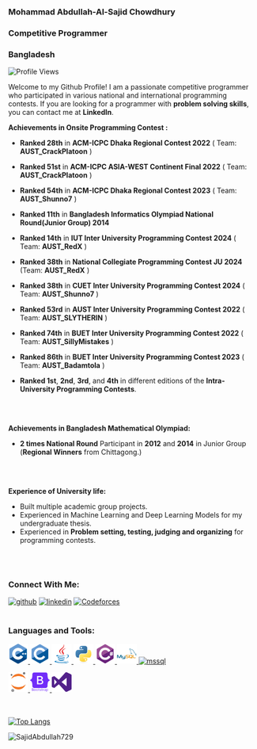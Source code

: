### Mohammad Abdullah-Al-Sajid Chowdhury 
### Competitive Programmer
### Bangladesh
![Profile Views](https://komarev.com/ghpvc/?username=SajidAbdullah729&color=orange)




Welcome to my Github Profile!
I am a passionate competitive programmer who participated in various national and international programming contests. If you are looking for a programmer with **problem solving skills**, you can contact me at **LinkedIn**.  

**Achievements in Onsite Programming Contest :**


* **Ranked 28th** in **ACM-ICPC Dhaka Regional Contest 2022** ( Team: **AUST_CrackPlatoon** )  
* **Ranked 51st** in **ACM-ICPC ASIA-WEST Continent Final 2022** ( Team: **AUST_CrackPlatoon** )    
* **Ranked 54th**  in **ACM-ICPC Dhaka Regional Contest 2023** ( Team: **AUST_Shunno7** )      
* **Ranked 11th** in **Bangladesh Informatics Olympiad National Round(Junior Group) 2014**   

* **Ranked 14th** in **IUT Inter University Programming Contest 2024** ( Team: **AUST_RedX** )  
* **Ranked 38th** in **National Collegiate Programming Contest JU 2024** (Team: **AUST_RedX** )   
* **Ranked 38th** in **CUET Inter University Programming Contest 2024** ( Team: **AUST_Shunno7** )  
* **Ranked 53rd** in **AUST Inter University Programming Contest 2022** ( Team: **AUST_SLYTHERIN** )     
* **Ranked 74th** in **BUET Inter University Programming Contest 2022** ( Team: **AUST_SillyMistakes** )    
* **Ranked 86th** in **BUET Inter University Programming Contest 2023** ( Team: **AUST_Badamtola** )  

* **Ranked 1st**, **2nd**, **3rd**, and **4th** in different editions of the **Intra-University Programming Contests**.

<br></br>

**Achievements in Bangladesh Mathematical Olympiad:**

* **2 times National Round** Participant in **2012** and **2014** in Junior Group (**Regional Winners** from Chittagong.)   

<br></br>

**Experience of University life:**

* Built multiple academic group projects.  
* Experienced in Machine Learning and Deep Learning Models for my undergraduate thesis.   
* Experienced in **Problem setting, testing, judging and organizing** for programming contests. 

 

<br></br>
### Connect With Me:
[<img src='https://cdn.jsdelivr.net/npm/simple-icons@3.0.1/icons/github.svg' alt='github' height='40'>](https://github.com/SajidAbdullah729)  [<img src='https://cdn.jsdelivr.net/npm/simple-icons@3.0.1/icons/linkedin.svg' alt='linkedin' height='40'>](https://www.linkedin.com/in/https://www.linkedin.com/in/mohammad-abdullah-al-sajid-chowdhury-aa6243201//) [![Codeforces](https://img.shields.io/badge/Codeforces-1F8ACB?style=for-the-badge&logo=codeforces&logoColor=white)](https://codeforces.com/profile/SajidAbdullah)
<br></br>

<h3 align="left">Languages and Tools:</h3>
<p align="left">
  <a href="https://www.w3schools.com/cpp/" target="_blank" rel="noreferrer"> <img src="https://raw.githubusercontent.com/devicons/devicon/master/icons/cplusplus/cplusplus-original.svg" alt="cplusplus" width="40" height="40"/> </a>
  <a href="https://www.w3schools.com/c/" target="_blank" rel="noreferrer"> <img src="https://raw.githubusercontent.com/devicons/devicon/master/icons/c/c-original.svg" alt="c" width="40" height="40"/> </a>
  <a href="https://www.java.com" target="_blank" rel="noreferrer"> <img src="https://raw.githubusercontent.com/devicons/devicon/master/icons/java/java-original.svg" alt="java" width="40" height="40"/> </a>
  <a href="https://www.python.org" target="_blank" rel="noreferrer"> <img src="https://raw.githubusercontent.com/devicons/devicon/master/icons/python/python-original.svg" alt="python" width="40" height="40"/> </a>
  <a href="https://www.w3schools.com/cs/" target="_blank" rel="noreferrer"> <img src="https://raw.githubusercontent.com/devicons/devicon/master/icons/csharp/csharp-original.svg" alt="csharp" width="40" height="40"/> </a>
  <a href="https://www.mysql.com/" target="_blank" rel="noreferrer"> <img src="https://raw.githubusercontent.com/devicons/devicon/master/icons/mysql/mysql-original-wordmark.svg" alt="mysql" width="40" height="40"/> </a>
  <a href="https://www.microsoft.com/en-us/sql-server" target="_blank" rel="noreferrer"> <img src="https://www.svgrepo.com/show/303229/microsoft-sql-server-logo.svg" alt="mssql" width="40" height="40"/> </a>
  
  <a href="https://jupyter.org/" target="_blank" rel="noreferrer"> <img src="https://raw.githubusercontent.com/devicons/devicon/master/icons/jupyter/jupyter-original.svg" alt="Jupyter Notebook" width="40" height="40"/> </a>
  <a href="https://getbootstrap.com" target="_blank" rel="noreferrer"> <img src="https://raw.githubusercontent.com/devicons/devicon/master/icons/bootstrap/bootstrap-plain-wordmark.svg" alt="bootstrap" width="40" height="40"/> </a>
  <a href="https://code.visualstudio.com/" target="_blank" rel="noreferrer"> <img src="https://raw.githubusercontent.com/devicons/devicon/master/icons/visualstudio/visualstudio-plain.svg" alt="Visual Studio Code" width="40" height="40"/> </a> 
  

  
</p>

<br></br>
[![Top Langs](https://github-readme-stats.vercel.app/api/top-langs/?username=SajidAbdullah729)](https://github.com/anuraghazra/github-readme-stats)
<p align="left">&nbsp;<img align="left" src="https://github-readme-stats.vercel.app/api?username=SajidAbdullah729&show_icons=true&locale=en" alt="SajidAbdullah729" /></p>





